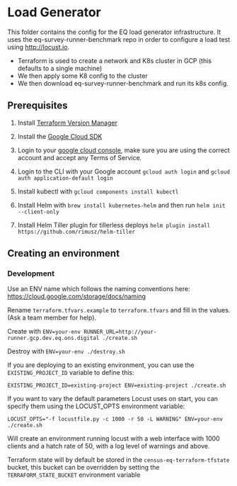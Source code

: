 # Load Generator

This folder contains the config for the EQ load generator infrastructure. It uses the eq-survey-runner-benchmark repo in order to configure a load test using http://locust.io.

* Terraform is used to create a network and K8s cluster in GCP (this defaults to a single machine)
* We then apply some K8 config to the cluster
* We then download eq-survey-runner-benchmark and run its k8s config.

## Prerequisites

1. Install [Terraform Version Manager](https://github.com/kamatama41/tfenv)

1. Install the [Google Cloud SDK](https://cloud.google.com/sdk/docs/quickstarts)

1. Login to your [google cloud console](https://console.cloud.google.com/), make sure you are using the correct account and accept any Terms of Service.

1. Login to the CLI with your Google account `gcloud auth login` and `gcloud auth application-default login`

1. Install kubectl with `gcloud components install kubectl`

1. Install Helm with `brew install kubernetes-helm` and then run `helm init --client-only`

1. Install Helm Tiller plugin for tillerless deploys `helm plugin install https://github.com/rimusz/helm-tiller`

## Creating an environment

### Development

Use an ENV name which follows the naming conventions here: https://cloud.google.com/storage/docs/naming

Rename `terraform.tfvars.example` to `terraform.tfvars` and fill in the values. (Ask a team member for help).

Create with `ENV=your-env RUNNER_URL=http://your-runner.gcp.dev.eq.ons.digital ./create.sh`

Destroy with `ENV=your-env ./destroy.sh`

If you are deploying to an existing environment, you can use the `EXISTING_PROJECT_ID` variable to define this:
```
EXISTING_PROJECT_ID=existing-project ENV=existing-project ./create.sh
```

If you want to vary the default parameters Locust uses on start, you can specify them using the LOCUST_OPTS environment variable:
```
LOCUST_OPTS="-f locustfile.py -c 1000 -r 50 -L WARNING" ENV=your-env ./create.sh
```
Will create an environment running locust with a web interface with 1000 clients and a hatch rate of 50, with a log level of warnings and above.

Terraform state will by default be stored in the `census-eq-terraform-tfstate` bucket, this bucket can be overridden by setting the `TERRAFORM_STATE_BUCKET` environment variable

